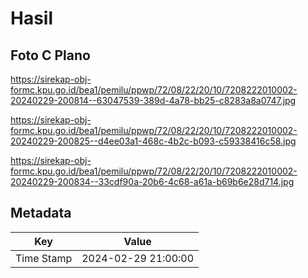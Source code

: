# Hasil

## Foto C Plano

https://sirekap-obj-formc.kpu.go.id/bea1/pemilu/ppwp/72/08/22/20/10/7208222010002-20240229-200814--63047539-389d-4a78-bb25-c8283a8a0747.jpg

https://sirekap-obj-formc.kpu.go.id/bea1/pemilu/ppwp/72/08/22/20/10/7208222010002-20240229-200825--d4ee03a1-468c-4b2c-b093-c59338416c58.jpg

https://sirekap-obj-formc.kpu.go.id/bea1/pemilu/ppwp/72/08/22/20/10/7208222010002-20240229-200834--33cdf90a-20b6-4c68-a61a-b69b6e28d714.jpg


## Metadata

| Key        | Value               |
| ---------- | ------------------- |
| Time Stamp | 2024-02-29 21:00:00 |



